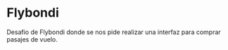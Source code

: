 # Flybondi
Desafio de Flybondi donde se nos pide realizar una interfaz para comprar pasajes de vuelo. 
